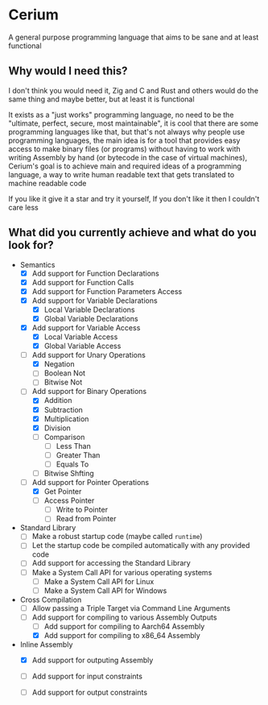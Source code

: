 # Cerium

A general purpose programming language that aims to be sane and at least functional

## Why would I need this?

I don't think you would need it, Zig and C and Rust and others would do the same thing and maybe better, but at least it is functional

It exists as a "just works" programming language, no need to be the "ultimate, perfect, secure, most maintainable", it is cool that there are some programming languages like that, but that's not always why people use programming languages, the main idea is for a tool that provides easy access to make binary files (or programs) without having to work with writing Assembly by hand (or bytecode in the case of virtual machines), Cerium's goal is to achieve main and required ideas of a programming language, a way to write human readable text that gets translated to machine readable code

If you like it give it a star and try it yourself, If you don't like it then I couldn't care less

## What did you currently achieve and what do you look for?

- Semantics
    - [x] Add support for Function Declarations
    - [x] Add support for Function Calls
    - [x] Add support for Function Parameters Access
    - [x] Add support for Variable Declarations
        - [x] Local Variable Declarations
        - [x] Global Variable Declarations
    - [x] Add support for Variable Access
        - [x] Local Variable Access
        - [x] Global Variable Access
    - [ ] Add support for Unary Operations
        - [x] Negation
        - [ ] Boolean Not
        - [ ] Bitwise Not
    - [ ] Add support for Binary Operations
        - [x] Addition
        - [x] Subtraction
        - [x] Multiplication
        - [x] Division
        - [ ] Comparison
            - [ ] Less Than
            - [ ] Greater Than
            - [ ] Equals To
        - [ ] Bitwise Shfting
    - [ ] Add support for Pointer Operations
        - [x] Get Pointer
        - [ ] Access Pointer
            - [ ] Write to Pointer
            - [ ] Read from Pointer

- Standard Library
    - [ ] Make a robust startup code (maybe called `runtime`)
    - [ ] Let the startup code be compiled automatically with any provided code
    - [ ] Add support for accessing the Standard Library
    - [ ] Make a System Call API for various operating systems
        - [ ] Make a System Call API for Linux
        - [ ] Make a System Call API for Windows

- Cross Compilation
    - [ ] Allow passing a Triple Target via Command Line Arguments
    - [ ] Add support for compiling to various Assembly Outputs
        - [ ] Add support for compiling to Aarch64 Assembly
        - [x] Add support for compiling to x86_64 Assembly

- Inline Assembly
    - [x] Add support for outputing Assembly
    - [ ] Add support for input constraints
    - [ ] Add support for output constraints

